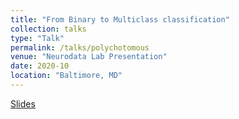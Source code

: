 ```yaml
---
title: "From Binary to Multiclass classification"
collection: talks
type: "Talk"
permalink: /talks/polychotomous
venue: "Neurodata Lab Presentation"
date: 2020-10
location: "Baltimore, MD"
---
```


[Slides](https://rflperry.github.io/talks/04-22-20_polychotomous_talk.html#1)
